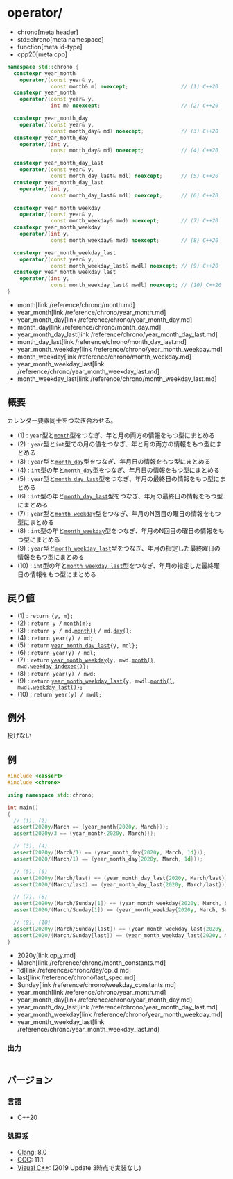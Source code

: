 # operator/
* chrono[meta header]
* std::chrono[meta namespace]
* function[meta id-type]
* cpp20[meta cpp]

```cpp
namespace std::chrono {
  constexpr year_month
    operator/(const year& y,
              const month& m) noexcept;                 // (1) C++20
  constexpr year_month
    operator/(const year& y,
              int m) noexcept;                          // (2) C++20

  constexpr year_month_day
    operator/(const year& y,
              const month_day& md) noexcept;            // (3) C++20
  constexpr year_month_day
    operator/(int y,
              const month_day& md) noexcept;            // (4) C++20

  constexpr year_month_day_last
    operator/(const year& y,
              const month_day_last& mdl) noexcept;      // (5) C++20
  constexpr year_month_day_last
    operator/(int y,
              const month_day_last& mdl) noexcept;      // (6) C++20

  constexpr year_month_weekday
    operator/(const year& y,
              const month_weekday& mwd) noexcept;       // (7) C++20
  constexpr year_month_weekday
    operator/(int y,
              const month_weekday& mwd) noexcept;       // (8) C++20

  constexpr year_month_weekday_last
    operator/(const year& y,
              const month_weekday_last& mwdl) noexcept; // (9) C++20
  constexpr year_month_weekday_last
    operator/(int y,
              const month_weekday_last& mwdl) noexcept; // (10) C++20
}
```
* month[link /reference/chrono/month.md]
* year_month[link /reference/chrono/year_month.md]
* year_month_day[link /reference/chrono/year_month_day.md]
* month_day[link /reference/chrono/month_day.md]
* year_month_day_last[link /reference/chrono/year_month_day_last.md]
* month_day_last[link /reference/chrono/month_day_last.md]
* year_month_weekday[link /reference/chrono/year_month_weekday.md]
* month_weekday[link /reference/chrono/month_weekday.md]
* year_month_weekday_last[link /reference/chrono/year_month_weekday_last.md]
* month_weekday_last[link /reference/chrono/month_weekday_last.md]

## 概要
カレンダー要素同士をつなぎ合わせる。

- (1) : `year`型と[`month`](/reference/chrono/month.md)型をつなぎ、年と月の両方の情報をもつ型にまとめる
- (2) : `year`型と`int`型での月の値をつなぎ、年と月の両方の情報をもつ型にまとめる
- (3) : `year`型と[`month_day`](/reference/chrono/month_day.md)型をつなぎ、年月日の情報をもつ型にまとめる
- (4) : `int`型の年と[`month_day`](/reference/chrono/month_day.md)型をつなぎ、年月日の情報をもつ型にまとめる
- (5) : `year`型と[`month_day_last`](/reference/chrono/month_day_last.md)型をつなぎ、年月の最終日の情報をもつ型にまとめる
- (6) : `int`型の年と[`month_day_last`](/reference/chrono/month_day_last.md)型をつなぎ、年月の最終日の情報をもつ型にまとめる
- (7) : `year`型と[`month_weekday`](/reference/chrono/month_weekday.md)型をつなぎ、年月のN回目の曜日の情報をもつ型にまとめる
- (8) : `int`型の年と[`month_weekday`](/reference/chrono/month_weekday.md)型をつなぎ、年月のN回目の曜日の情報をもつ型にまとめる
- (9) : `year`型と[`month_weekday_last`](/reference/chrono/month_weekday_last.md)型をつなぎ、年月の指定した最終曜日の情報をもつ型にまとめる
- (10) : `int`型の年と[`month_weekday_last`](/reference/chrono/month_weekday_last.md)型をつなぎ、年月の指定した最終曜日の情報をもつ型にまとめる


## 戻り値
- (1) : `return {y, m};`
- (2) : `return y /` [`month`](/reference/chrono/month.md)`{m};`
- (3) : `return y / md.`[`month()`](/reference/chrono/month_day/month.md) `/ md.`[`day()`](/reference/chrono/month_day/day.md)`;`
- (4) : `return year(y) / md;`
- (5) : `return` [`year_month_day_last`](/reference/chrono/year_month_day_last.md)`{y, mdl};`
- (6) : `return year(y) / mdl;`
- (7) : `return` [`year_month_weekday`](/reference/chrono/year_month_weekday.md)`{y, mwd.`[`month()`](/reference/chrono/month_weekday/month.md)`, mwd.`[`weekday_indexed()`](/reference/chrono/month_weekday/weekday_indexed.md)`};`
- (8) : `return year(y) / mwd;`
- (9) : `return` [`year_month_weekday_last`](/reference/chrono/year_month_weekday_last.md)`{y, mwdl.`[`month()`](/reference/chrono/month_weekday_last/month.md)`, mwdl.`[`weekday_last()`](/reference/chrono/month_weekday_last/weekday_last.md)`};`
- (10) : `return year(y) / mwdl;`


## 例外
投げない


## 例
```cpp example
#include <cassert>
#include <chrono>

using namespace std::chrono;

int main()
{
  // (1), (2)
  assert(2020y/March == (year_month{2020y, March}));
  assert(2020y/3 == (year_month{2020y, March}));

  // (3), (4)
  assert(2020y/(March/1) == (year_month_day{2020y, March, 1d}));
  assert(2020/(March/1) == (year_month_day{2020y, March, 1d}));

  // (5), (6)
  assert(2020y/(March/last) == (year_month_day_last{2020y, March/last}));
  assert(2020/(March/last) == (year_month_day_last{2020y, March/last}));

  // (7), (8)
  assert(2020y/(March/Sunday[1]) == (year_month_weekday{2020y, March, Sunday[1]}));
  assert(2020/(March/Sunday[1]) == (year_month_weekday{2020y, March, Sunday[1]}));

  // (9), (10)
  assert(2020y/(March/Sunday[last]) == (year_month_weekday_last{2020y, March, Sunday[last]}));
  assert(2020/(March/Sunday[last]) == (year_month_weekday_last{2020y, March, Sunday[last]}));
}
```
* 2020y[link op_y.md]
* March[link /reference/chrono/month_constants.md]
* 1d[link /reference/chrono/day/op_d.md]
* last[link /reference/chrono/last_spec.md]
* Sunday[link /reference/chrono/weekday_constants.md]
* year_month[link /reference/chrono/year_month.md]
* year_month_day[link /reference/chrono/year_month_day.md]
* year_month_day_last[link /reference/chrono/year_month_day_last.md]
* year_month_weekday[link /reference/chrono/year_month_weekday.md]
* year_month_weekday_last[link /reference/chrono/year_month_weekday_last.md]

### 出力
```
```

## バージョン
### 言語
- C++20

### 処理系
- [Clang](/implementation.md#clang): 8.0
- [GCC](/implementation.md#gcc): 11.1
- [Visual C++](/implementation.md#visual_cpp): (2019 Update 3時点で実装なし)

